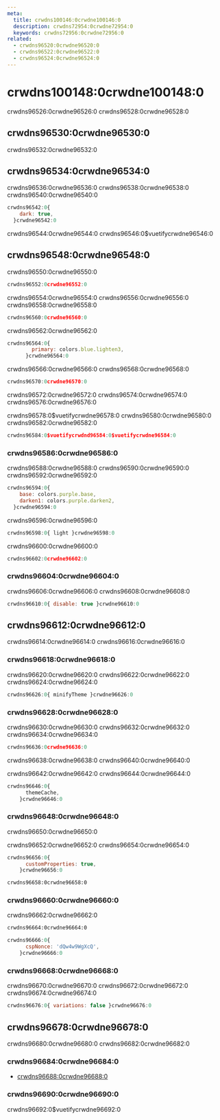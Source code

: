 ```yaml
---
meta:
  title: crwdns100146:0crwdne100146:0
  description: crwdns72954:0crwdne72954:0
  keywords: crwdns72956:0crwdne72956:0
related:
  - crwdns96520:0crwdne96520:0
  - crwdns96522:0crwdne96522:0
  - crwdns96524:0crwdne96524:0
---
```


# crwdns100148:0crwdne100148:0

crwdns96526:0crwdne96526:0 crwdns96528:0crwdne96528:0

<promoted-ad slug="vuemastery-themes" />

## crwdns96530:0crwdne96530:0

crwdns96532:0crwdne96532:0

## crwdns96534:0crwdne96534:0

crwdns96536:0crwdne96536:0 crwdns96538:0crwdne96538:0 crwdns96540:0crwdne96540:0

```js
crwdns96542:0{
    dark: true,
  }crwdne96542:0
```

crwdns96544:0crwdne96544:0 crwdns96546:0$vuetifycrwdne96546:0

## crwdns96548:0crwdne96548:0

crwdns96550:0crwdne96550:0

```js
crwdns96552:0crwdne96552:0
```

crwdns96554:0crwdne96554:0 crwdns96556:0crwdne96556:0 crwdns96558:0crwdne96558:0

```js
crwdns96560:0crwdne96560:0
```

crwdns96562:0crwdne96562:0

```js
crwdns96564:0{
        primary: colors.blue.lighten3,
      }crwdne96564:0
```

crwdns96566:0crwdne96566:0 crwdns96568:0crwdne96568:0

```js
crwdns96570:0crwdne96570:0
```

crwdns96572:0crwdne96572:0 crwdns96574:0crwdne96574:0 crwdns96576:0crwdne96576:0

crwdns96578:0$vuetifycrwdne96578:0 crwdns96580:0crwdne96580:0 crwdns96582:0crwdne96582:0

```js
crwdns96584:0$vuetifycrwdnd96584:0$vuetifycrwdne96584:0
```

### crwdns96586:0crwdne96586:0

crwdns96588:0crwdne96588:0 crwdns96590:0crwdne96590:0 crwdns96592:0crwdne96592:0

```js
crwdns96594:0{
    base: colors.purple.base,
    darken1: colors.purple.darken2,
  }crwdne96594:0
```

crwdns96596:0crwdne96596:0

```js
crwdns96598:0{ light }crwdne96598:0
```

crwdns96600:0crwdne96600:0

```ts
crwdns96602:0crwdne96602:0
```

### crwdns96604:0crwdne96604:0

crwdns96606:0crwdne96606:0 crwdns96608:0crwdne96608:0

```js
crwdns96610:0{ disable: true }crwdne96610:0
```

## crwdns96612:0crwdne96612:0

crwdns96614:0crwdne96614:0 crwdns96616:0crwdne96616:0

### crwdns96618:0crwdne96618:0

crwdns96620:0crwdne96620:0 crwdns96622:0crwdne96622:0 crwdns96624:0crwdne96624:0

```js
crwdns96626:0{ minifyTheme }crwdne96626:0
```

### crwdns96628:0crwdne96628:0

crwdns96630:0crwdne96630:0 crwdns96632:0crwdne96632:0 crwdns96634:0crwdne96634:0

```js
crwdns96636:0crwdne96636:0
```

<alert type="warning">
  crwdns96638:0crwdne96638:0 crwdns96640:0crwdne96640:0
</alert>

crwdns96642:0crwdne96642:0 crwdns96644:0crwdne96644:0

```js
crwdns96646:0{
      themeCache,
    }crwdne96646:0
```

### crwdns96648:0crwdne96648:0

crwdns96650:0crwdne96650:0

<alert type="warning">
  crwdns96652:0crwdne96652:0 crwdns96654:0crwdne96654:0
</alert>

```js
crwdns96656:0{
      customProperties: true,
    }crwdne96656:0
```

```html
crwdns96658:0crwdne96658:0
```

### crwdns96660:0crwdne96660:0

crwdns96662:0crwdne96662:0

```html
crwdns96664:0crwdne96664:0
```

```js
crwdns96666:0{
      cspNonce: 'dQw4w9WgXcQ',
    }crwdne96666:0
```

### crwdns96668:0crwdne96668:0

crwdns96670:0crwdne96670:0 crwdns96672:0crwdne96672:0 crwdns96674:0crwdne96674:0

```js
crwdns96676:0{ variations: false }crwdne96676:0
```

## crwdns96678:0crwdne96678:0

crwdns96680:0crwdne96680:0 crwdns96682:0crwdne96682:0

### crwdns96684:0crwdne96684:0

- [crwdns96688:0crwdne96688:0](crwdns96686:0crwdne96686:0)

### crwdns96690:0crwdne96690:0

crwdns96692:0$vuetifycrwdne96692:0

<example file="theme/misc-provider" />

<backmatter />
